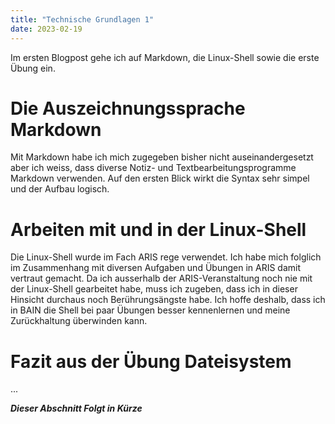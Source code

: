 ```yaml
---
title: "Technische Grundlagen 1"
date: 2023-02-19
---
```


Im ersten Blogpost gehe ich auf Markdown, die Linux-Shell sowie die erste Übung ein.

# Die Auszeichnungssprache Markdown

Mit Markdown habe ich mich zugegeben bisher nicht auseinandergesetzt aber ich weiss, dass diverse Notiz- und Textbearbeitungsprogramme Markdown verwenden. Auf den ersten Blick wirkt die Syntax sehr simpel und der Aufbau logisch. 

# Arbeiten mit und in der Linux-Shell

Die Linux-Shell wurde im Fach ARIS rege verwendet. Ich habe mich folglich im Zusammenhang mit diversen Aufgaben und Übungen in ARIS damit vertraut gemacht. Da ich ausserhalb der ARIS-Veranstaltung noch nie mit der Linux-Shell gearbeitet habe, muss ich zugeben, dass ich in dieser Hinsicht durchaus noch Berührungsängste habe. Ich hoffe deshalb, dass ich in BAIN die Shell bei paar Übungen besser kennenlernen und meine Zurückhaltung überwinden kann. 

# Fazit aus der Übung Dateisystem

... 

___Dieser Abschnitt Folgt in Kürze___
